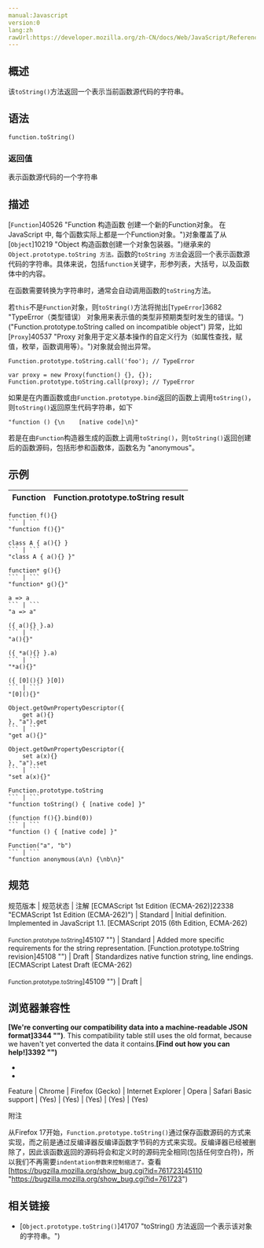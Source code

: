 ```yaml
---
manual:Javascript
version:0
lang:zh
rawUrl:https://developer.mozilla.org/zh-CN/docs/Web/JavaScript/Reference/Global_Objects/Function/ToString#
---
```





## 概述<a name="Summary"></a>


该`toString()`方法返回一个表示当前函数源代码的字符串。


## 语法<a name="Syntax"></a>

```
function.toString()
```

### 返回值<a name="返回值"></a>


表示函数源代码的一个字符串


## 描述<a name="Description"></a>


[`Function`]40526 "Function 构造函数 创建一个新的Function对象。 在 JavaScript 中, 每个函数实际上都是一个Function对象。")对象覆盖了从[`Object`]10219 "Object 构造函数创建一个对象包装器。")继承来的`Object.prototype.toString 方法。`函数的`toString 方法`会返回一个表示函数源代码的字符串。具体来说，包括`function`关键字，形参列表，大括号，以及函数体中的内容。



在函数需要转换为字符串时，通常会自动调用函数的`toString`方法。



若`this`不是`Function`对象，则`toString()`方法将抛出[`TypeError`]3682 "TypeError（类型错误） 对象用来表示值的类型非预期类型时发生的错误。")(&quot;Function.prototype.toString called on incompatible object&quot;) 异常，比如[`Proxy`]40537 "Proxy 对象用于定义基本操作的自定义行为（如属性查找，赋值，枚举，函数调用等）。")对象就会抛出异常。


```
Function.prototype.toString.call('foo'); // TypeError

var proxy = new Proxy(function() {}, {});
Function.prototype.toString.call(proxy); // TypeError
```


如果是在内置函数或由`Function.prototype.bind`返回的函数上调用`toString()`，则`toString()`返回原生代码字符串，如下


```
"function () {\n    [native code]\n}"
```


若是在由`Function`构造器生成的函数上调用`toString()`，则`toString()`返回创建后的函数源码，包括形参和函数体，函数名为 &quot;anonymous&quot;。


## 示例<a name="示例"></a>

Function | Function.prototype.toString result 
 ---  |  ---  | 
```
function f(){}
``` | ```
"function f(){}"
``` 
```
class A { a(){} }
``` | ```
"class A { a(){} }"
``` 
```
function* g(){}
``` | ```
"function* g(){}"
``` 
```
a => a
``` | ```
"a => a"
``` 
```
({ a(){} }.a)
``` | ```
"a(){}"
``` 
```
({ *a(){} }.a)
``` | ```
"*a(){}"
``` 
```
({ [0](){} }[0])
``` | ```
"[0](){}"
``` 
```
Object.getOwnPropertyDescriptor({
    get a(){}
}, "a").get
``` | ```
"get a(){}"
``` 
```
Object.getOwnPropertyDescriptor({
    set a(x){}
}, "a").set
``` | ```
"set a(x){}"
``` 
```
Function.prototype.toString
``` | ```
"function toString() { [native code] }"
``` 
```
(function f(){}.bind(0))
``` | ```
"function () { [native code] }"
``` 
```
Function("a", "b")
``` | ```
"function anonymous(a\n) {\nb\n}"
``` 


## 规范<a name="规范"></a>

规范版本 | 规范状态 | 注解 
[ECMAScript 1st Edition (ECMA-262)]22338 "ECMAScript 1st Edition (ECMA-262)") | Standard | Initial definition. Implemented in JavaScript 1.1. 
[ECMAScript 2015 (6th Edition, ECMA-262)<br></br><small>Function.prototype.toString</small>]45107 "") | Standard | Added more specific requirements for the string representation. 
[Function.prototype.toString revision]45108 "") | Draft | Standardizes native function string, line endings. 
[ECMAScript Latest Draft (ECMA-262)<br></br><small>Function.prototype.toString</small>]45109 "") | Draft |  


## 浏览器兼容性<a name="浏览器兼容性"></a>






**[We&#39;re converting our compatibility data into a machine-readable JSON format]3344 "")**. This compatibility table still uses the old format, because we haven&#39;t yet converted the data it contains.**[Find out how you can help!]3392 "")**


* 
* 

Feature | Chrome | Firefox (Gecko) | Internet Explorer | Opera | Safari 
Basic support | (Yes) | (Yes) | (Yes) | (Yes) | (Yes) 





附注



从Firefox 17开始，`Function.prototype.toString()`通过保存函数源码的方式来实现，而之前是通过反编译器反编译函数字节码的方式来实现。反编译器已经被删除了，因此该函数返回的源码将会和定义时的源码完全相同(包括任何空白符)，所以我们不再需要`indentation参数来控制缩进了。`查看[https://bugzilla.mozilla.org/show_bug.cgi?id=761723]45110 "https://bugzilla.mozilla.org/show_bug.cgi?id=761723")


## 相关链接<a name="See_also"></a>

* [`Object.prototype.toString()`]41707 "toString() 方法返回一个表示该对象的字符串。")







